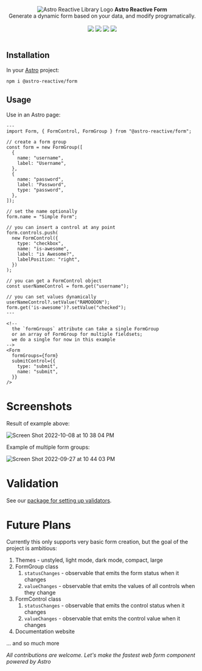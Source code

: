 <p align="center">
  <img src="https://raw.githubusercontent.com/ayoayco/astro-reactive-library/main/.github/assets/logo/min-banner.png" alt="Astro Reactive Library Logo">
  <strong>Astro Reactive Form</strong>
  <br />
  Generate a dynamic form based on your data, and modify programatically.
  <br />
  <br />
  <img src="https://img.shields.io/npm/v/@astro-reactive/form" />
  <img src="https://img.shields.io/npm/l/@astro-reactive/form" />
  <img src="https://img.shields.io/npm/dt/@astro-reactive/form" />
  <img src="https://img.shields.io/librariesio/release/npm/@astro-reactive/form" />
  <br />
  <br />
</p>

## Installation
In your [Astro](https://astro.build) project:

```
npm i @astro-reactive/form
```

## Usage
Use in an Astro page:

```astro
---
import Form, { FormControl, FormGroup } from "@astro-reactive/form";

// create a form group
const form = new FormGroup([
  {
    name: "username",
    label: "Username",
  },
  {
    name: "password",
    label: "Password",
    type: "password",
  },
]);

// set the name optionally
form.name = "Simple Form";

// you can insert a control at any point
form.controls.push(
  new FormControl({
    type: "checkbox",
    name: "is-awesome",
    label: "is Awesome?",
    labelPosition: "right",
  })
);

// you can get a FormControl object
const userNameControl = form.get("username");

// you can set values dynamically
userNameControl?.setValue("RAMOOOON");
form.get('is-awesome')?.setValue("checked");
---

<!-- 
  the `formGroups` attribute can take a single FormGroup
  or an array of FormGroup for multiple fieldsets;
  we do a single for now in this example
-->
<Form
  formGroups={form}
  submitControl={{
    type: "submit",
    name: "submit",
  }}
/>
```

# Screenshots
Result of example above:

![Screen Shot 2022-10-08 at 10 38 04 PM](https://user-images.githubusercontent.com/4262489/194726969-bdddefdf-d582-4201-a40e-3798383f03a0.png)

Example of multiple form groups:

![Screen Shot 2022-09-27 at 10 44 03 PM](https://user-images.githubusercontent.com/4262489/192631524-3139ac60-8d84-4c12-9231-fe2d49962756.png)

# Validation

See our [package for setting up validators](https://www.npmjs.com/package/@astro-reactive/validator).

# Future Plans

Currently this only supports very basic form creation, but the goal of the project is ambitious:

1. Themes - unstyled, light mode, dark mode, compact, large
1. FormGroup class
   1. `statusChanges` - observable that emits the form status when it changes
   1. `valueChanges` - observable that emits the values of all controls when they change
1. FormControl class
   1. `statusChanges` - observable that emits the control status when it changes
   1. `valueChanges` - observable that emits the control value when it changes
1. Documentation website

... and so much more

_All contributions are welcome. Let's make the fastest web form component powered by Astro_
